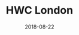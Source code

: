 ---
title: HWC London
tags: meetup
date: 2018-08-22
start: 2018-08-22T19:00:00+00:00
end: 2018-08-22T20:30:00+00:00
venue: thehub-coventgarden
tito: 2018-08-22
requirements: "<p>Join us anytime from 18:30 onwards at Proven Dough cafe below Hub by Premier Inn hotel in Covent Garden. The main event starts at 19:00. No need to check-in at the venue just look out for <a href='https://calumryan.com'>Calum Ryan</a>, the organiser, usually sitting towards the back of the cafe with HWC printouts on the table.</p><p>There are a few different ways you can register for Homebrew Website Club London:</p>"
description: "Demos of personal websites and the opportunity to create, update or experiment on your personal website"
---
